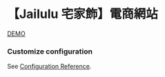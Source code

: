 # 【Jailulu 宅家飾】電商網站
[DEMO](https://sharonlin5963.github.io/VueEcommerce/#/)

### Customize configuration
See [Configuration Reference](https://cli.vuejs.org/config/).
